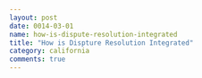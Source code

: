 ```yaml
---
layout: post
date: 0014-03-01
name: how-is-dispute-resolution-integrated
title: "How is Dispture Resolution Integrated"
category: california
comments: true
---
```


